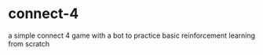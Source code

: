 # connect-4
a simple connect 4 game with a bot to practice basic reinforcement learning from scratch
